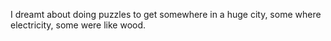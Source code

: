 I dreamt about doing puzzles to get somewhere in a huge city, some where electricity, some were like wood.